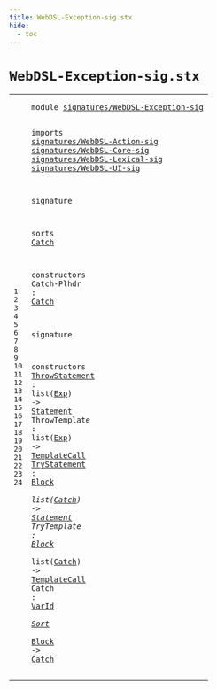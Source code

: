 ```yaml
---
title: WebDSL-Exception-sig.stx
hide:
  - toc
---
```


# `WebDSL-Exception-sig.stx`



[pdmosses/webdsl-statix/webdslstatix/src-gen/statix/signatures/WebDSL-Exception-sig.stx]: https://github.com/pdmosses/webdsl-statix/blob/master/webdslstatix/src-gen/statix/signatures/WebDSL-Exception-sig.stx "The source file on GitHub"

<div class="stx"><table class="highlighttable"><tbody><tr><td class="linenos"><div class="linenodiv"><pre><span></span>1
2
3
4
5
6
7
8
9
10
11
12
13
14
15
16
17
18
19
20
21
22
23
24
</pre></div></td>
<td class="code"><pre><code><span class="keyword">module</span> <a href="../webdsl-statix-sig.stx/#signatures/WebDSL-Exception-sig_352_383" id="signatures/WebDSL-Exception-sig_7_38" title="Referenced at ../webdsl-statix-sig.stx line 13"><span class="token sort_Id">signatures/WebDSL-Exception-sig</span></a>

<span class="keyword">imports</span>
  <a href="../WebDSL-Action-sig.stx/#signatures/WebDSL-Action-sig_7_35" id="signatures/WebDSL-Action-sig_50_78" title="Defined at ../WebDSL-Action-sig.stx line 1"><span class="token sort_Id">signatures/WebDSL-Action-sig</span></a>
  <a href="../WebDSL-Core-sig.stx/#signatures/WebDSL-Core-sig_7_33" id="signatures/WebDSL-Core-sig_81_107" title="Defined at ../WebDSL-Core-sig.stx line 1"><span class="token sort_Id">signatures/WebDSL-Core-sig</span></a>
  <a href="../WebDSL-Lexical-sig.stx/#signatures/WebDSL-Lexical-sig_7_36" id="signatures/WebDSL-Lexical-sig_110_139" title="Defined at ../WebDSL-Lexical-sig.stx line 1"><span class="token sort_Id">signatures/WebDSL-Lexical-sig</span></a>
  <a href="../WebDSL-UI-sig.stx/#signatures/WebDSL-UI-sig_7_31" id="signatures/WebDSL-UI-sig_142_166" title="Defined at ../WebDSL-UI-sig.stx line 1"><span class="token sort_Id">signatures/WebDSL-UI-sig</span></a>

<span class="keyword">signature</span>

  <span class="keyword">sorts</span>
    <span class="cons_SortDecl"><a href="#Catch_231_236" id="Catch_191_196" title="Referenced at line 15, 22, 23, 24"><span class="token sort_Id">Catch</span></a></span>

  <span class="keyword">constructors</span>
    <span class="cons_OpDecl"><span id="Catch-Plhdr_217_228" title="Not referenced locally, nor via imports"><span class="token sort_Id">Catch-Plhdr</span></span> <span class="operator">:</span> <span class="cons_SimpleSort"><a href="#Catch_191_196" id="Catch_231_236" title="Defined at line 12"><span class="token sort_Id">Catch</span></a></span></span>

<span class="keyword">signature</span>

  <span class="keyword">constructors</span>
    <span class="cons_OpDecl"><a href="../../../../trans/static-semantics/webdsl-actions.stx/#ThrowStatement_755_769" id="ThrowStatement_268_282" title="Referenced at ../../../../trans/static-semantics/webdsl-actions.stx line 27"><span class="token sort_Id">ThrowStatement</span></a> <span class="operator">:</span> <span class="keyword">list</span><span class="operator">(</span><span class="cons_SimpleSort"><a href="../WebDSL-Action-sig.stx/#Exp_404_407" id="Exp_290_293" title="Defined at ../WebDSL-Action-sig.stx line 25"><span class="token sort_Id">Exp</span></a></span><span class="operator">)</span> <span class="operator">-&gt;</span> <span class="cons_SimpleSort"><a href="../WebDSL-Core-sig.stx/#Statement_350_359" id="Statement_298_307" title="Defined at ../WebDSL-Core-sig.stx line 23"><span class="token sort_Id">Statement</span></a></span></span>
    <span class="cons_OpDecl"><span id="ThrowTemplate_312_325" title="Not referenced locally, nor via imports"><span class="token sort_Id">ThrowTemplate</span></span> <span class="operator">:</span> <span class="keyword">list</span><span class="operator">(</span><span class="cons_SimpleSort"><a href="../WebDSL-Action-sig.stx/#Exp_404_407" id="Exp_333_336" title="Defined at ../WebDSL-Action-sig.stx line 25"><span class="token sort_Id">Exp</span></a></span><span class="operator">)</span> <span class="operator">-&gt;</span> <span class="cons_SimpleSort"><a href="../WebDSL-UI-sig.stx/#TemplateCall_303_315" id="TemplateCall_341_353" title="Defined at ../WebDSL-UI-sig.stx line 18"><span class="token sort_Id">TemplateCall</span></a></span></span>
    <span class="cons_OpDecl"><a href="../../../../trans/static-semantics/webdsl-actions.stx/#TryStatement_861_873" id="TryStatement_358_370" title="Referenced at ../../../../trans/static-semantics/webdsl-actions.stx line 28"><span class="token sort_Id">TryStatement</span></a> <span class="operator">:</span> <span class="cons_SimpleSort"><a href="../WebDSL-Action-sig.stx/#Block_255_260" id="Block_373_378" title="Defined at ../WebDSL-Action-sig.stx line 15"><span class="token sort_Id">Block</span></a></span> <span class="operator">*</span> <span class="keyword">list</span><span class="operator">(</span><span class="cons_SimpleSort"><a href="#Catch_191_196" id="Catch_386_391" title="Defined at line 12"><span class="token sort_Id">Catch</span></a></span><span class="operator">)</span> <span class="operator">-&gt;</span> <span class="cons_SimpleSort"><a href="../WebDSL-Core-sig.stx/#Statement_350_359" id="Statement_396_405" title="Defined at ../WebDSL-Core-sig.stx line 23"><span class="token sort_Id">Statement</span></a></span></span>
    <span class="cons_OpDecl"><span id="TryTemplate_410_421" title="Not referenced locally, nor via imports"><span class="token sort_Id">TryTemplate</span></span> <span class="operator">:</span> <span class="cons_SimpleSort"><a href="../WebDSL-Action-sig.stx/#Block_255_260" id="Block_424_429" title="Defined at ../WebDSL-Action-sig.stx line 15"><span class="token sort_Id">Block</span></a></span> <span class="operator">*</span> <span class="keyword">list</span><span class="operator">(</span><span class="cons_SimpleSort"><a href="#Catch_191_196" id="Catch_437_442" title="Defined at line 12"><span class="token sort_Id">Catch</span></a></span><span class="operator">)</span> <span class="operator">-&gt;</span> <span class="cons_SimpleSort"><a href="../WebDSL-UI-sig.stx/#TemplateCall_303_315" id="TemplateCall_447_459" title="Defined at ../WebDSL-UI-sig.stx line 18"><span class="token sort_Id">TemplateCall</span></a></span></span>
    <span class="cons_OpDecl"><span id="Catch_464_469" title="Not referenced locally, nor via imports"><span class="token sort_Id">Catch</span></span> <span class="operator">:</span> <span class="cons_SimpleSort"><a href="../WebDSL-Lexical-sig.stx/#VarId_111_116" id="VarId_472_477" title="Defined at ../WebDSL-Lexical-sig.stx line 10"><span class="token sort_Id">VarId</span></a></span> <span class="operator">*</span> <span class="cons_SimpleSort"><a href="../WebDSL-Core-sig.stx/#Sort_280_284" id="Sort_480_484" title="Defined at ../WebDSL-Core-sig.stx line 17"><span class="token sort_Id">Sort</span></a></span> <span class="operator">*</span> <span class="cons_SimpleSort"><a href="../WebDSL-Action-sig.stx/#Block_255_260" id="Block_487_492" title="Defined at ../WebDSL-Action-sig.stx line 15"><span class="token sort_Id">Block</span></a></span> <span class="operator">-&gt;</span> <span class="cons_SimpleSort"><a href="#Catch_191_196" id="Catch_496_501" title="Defined at line 12"><span class="token sort_Id">Catch</span></a></span></span>
</code></pre></td></tr></tbody></table></div>